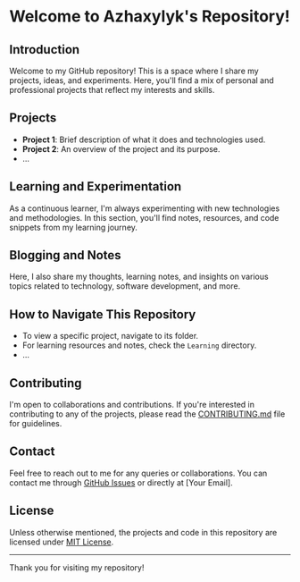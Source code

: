 # Welcome to Azhaxylyk's Repository!

## Introduction
Welcome to my GitHub repository! This is a space where I share my projects, ideas, and experiments. Here, you'll find a mix of personal and professional projects that reflect my interests and skills.

## Projects
[//]: # (List your projects here. For each project, provide a short description, technologies used, and any other relevant details.)

- **Project 1**: Brief description of what it does and technologies used.
- **Project 2**: An overview of the project and its purpose.
- ...

## Learning and Experimentation
[//]: # (Talk about your learning process, any new technologies you are exploring, and what experiments you are conducting.)

As a continuous learner, I'm always experimenting with new technologies and methodologies. In this section, you'll find notes, resources, and code snippets from my learning journey.

## Blogging and Notes
[//]: # (If you are using your repository as a blog or a place for notes, introduce and list them here.)

Here, I also share my thoughts, learning notes, and insights on various topics related to technology, software development, and more.

## How to Navigate This Repository
[//]: # (Provide instructions on how to navigate your repository, especially if it's complex or includes multiple projects.)

- To view a specific project, navigate to its folder.
- For learning resources and notes, check the `Learning` directory.
- ...

## Contributing
[//]: # (If you are open to contributions, provide guidelines on how others can contribute to your repository.)

I'm open to collaborations and contributions. If you're interested in contributing to any of the projects, please read the [CONTRIBUTING.md](CONTRIBUTING.md) file for guidelines.

## Contact
Feel free to reach out to me for any queries or collaborations. You can contact me through [GitHub Issues](https://github.com/azhaxylyk/azhaxylyk/issues) or directly at [Your Email].

## License
[//]: # (Specify the license under which your projects are released. If different projects have different licenses, mention that here.)

Unless otherwise mentioned, the projects and code in this repository are licensed under [MIT License](LICENSE).

---

Thank you for visiting my repository!

[//]: # (Include any additional sections that are relevant to your projects or interests.)
